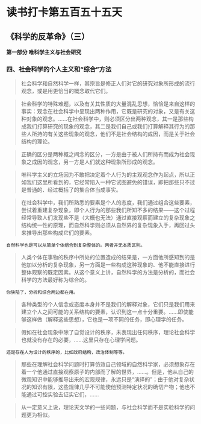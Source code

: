 # 读书打卡第五百五十五天
## 《科学的反革命》（三）

**第一部分 唯科学主义与社会研究**

### 四、社会科学的个人主义和“综合”方法

> 社会科学和自然科学一样，其宗旨是修正人们对它的研究对象所形成的流行观念，或是用更恰当的概念取代它们。

> 社会科学的特殊难题，以及有关其性质的大量混乱思想，恰恰是来自这样的事实：观念在社会科学中呈现出两种作用，它既是研究的对象，又是有关这种对象的观念。……在社会科学中，则必须区分出两种观念，其一是那些构成我们打算研究的现象的观念，其二是我们自己或我们打算解释其行为的那些人所持的有关这些现象的观念，他们不是社会结构的成因，而是关于社会结构的理论。

> 正确的区分是两种概之间念的区分，一方是由于被人们所持有而成为社会现象之成因的观念，另一方是人们就这种现象所形成的观念。

> 唯科学主义的立场因为不敢把决定着个人行为的主观观念作为起点，所以正如我们这里所看到的，它经常陷入一种它试图避免的错误，即把那些只不过是普通的、经过概括了的集合体当成事实。

> 在社会科学中，我们所熟悉的要素是个人的态度，我们通过组合这些要素，尝试着重建复杂现象，即个人行为的那些我们所知不多的结果——这个过程经常导致人们发现些不是（大概也无法）通过直接观察而建立的复杂现象之结构统一性的原理，而自然科学则必须从自然界的复杂现象入手，再回过头来推导出那些构成它们的要素。
```
自然科学也是可以从简单个体组合到复杂整体的。两者并无本质区别。
```
> 人类个体在事物的秩序中所处的位置造成的结果是，一方面他所感知到的是他加以分析的复杂现象，另一方面是一些构成这种现象的、他不能直接进行整体观察的既定因素。从这个意义上讲，自然科学的方法是分析的，而社会科学的方法最好称为综合的。
```
你狭隘了，分析和综合两边都在用。
```
> 各种类型的个人信念或态度本身并不是我们的解释对象，它们只是我们用来建立个人之间可能的关系结构的要素，认识到这一点十分重要。……即使能够这样做（解释这些思想），它也是一项不同的任务，即心理学的任务。

> 假如在社会现象中除了自觉设计的秩序，未表现出任何秩序，理论社会科学也就没有存在的必要，……这里只存在心理学问题。
```
还是存在人为设计的秩序的，比如政府结构，政治体制等等。
```
> 那些在理解社会科学问题时打算仿效自己领域的自然科学家，必须想象存在着一个他通过直接观察原子的内部而了解的世界，……。但是，他从自己的微观知识中能够推导出来的宏观规律，永远只是“演绎的”；由于他对复杂状况的知识有限，这些规律几乎不可能使他预测特定状况的确切产物；他也不能通过可控实验去证实它们，……

> 从一定意义上说，理论天文学的一些问题，与社会科学而不是实验科学的问题更为相似。

> 